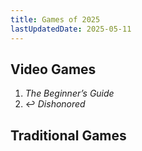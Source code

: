 ```yaml
---
title: Games of 2025
lastUpdatedDate: 2025-05-11
---
```


## Video Games

1. *The Beginner’s Guide*
2. ↩️ *Dishonored*

## Traditional Games